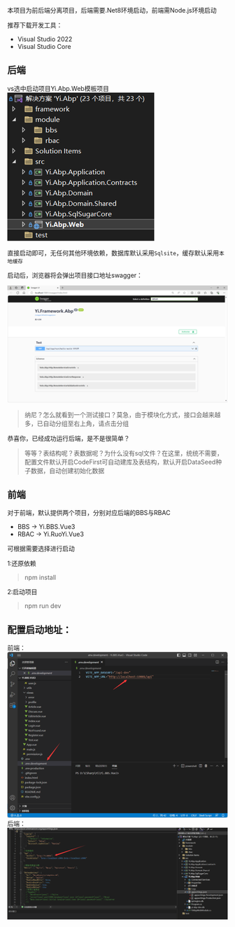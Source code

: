 本项目为前后端分离项目，后端需要.Net8环境启动，前端需Node.js环境启动

推荐下载开发工具：

- Visual Studio 2022
- Visual Studio Core


## 后端
vs选中启动项目Yi.Abp.Web模板项目  
![Alt text](../image/web.png)

直接启动即可，无任何其他环境依赖，数据库默认采用`Sqlsite`，缓存默认采用`本地缓存`

启动后，浏览器将会弹出项目接口地址swagger：

![Alt text](../image/swagger.png)

> 纳尼？怎么就看到一个测试接口？莫急，由于模块化方式，接口会越来越多，已自动分组至右上角，请点击分组

恭喜你，已经成功运行后端，是不是很简单？

> 等等？表结构呢？表数据呢？为什么没有sql文件？在这里，统统不需要，配置文件默认开启CodeFirst可自动建库及表结构，默认开启DataSeed种子数据，自动创建初始化数据

## 前端
对于前端，默认提供两个项目，分别对应后端的BBS与RBAC

- BBS -> Yi.BBS.Vue3
- RBAC -> Yi.RuoYi.Vue3

可根据需要选择进行启动

1:还原依赖

> npm install

2:启动项目

> npm run dev


## 配置启动地址：
前端：
![Alt text](../image/feStart.png)
后端：
![Alt text](../image/start.png)